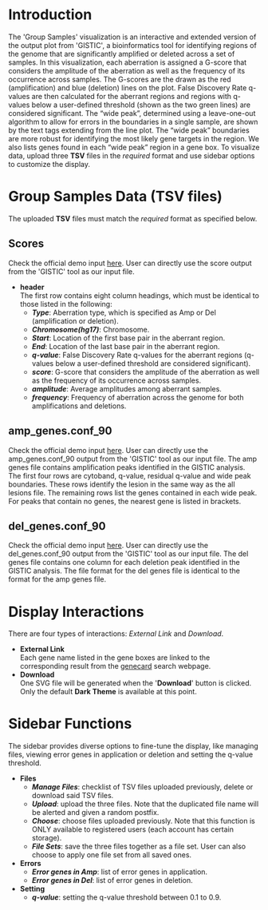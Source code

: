 # Introduction
The 'Group Samples' visualization is an interactive and extended version of the output plot from 'GISTIC', a bioinformatics tool for identifying regions of the genome that are significantly amplified or deleted across a set of samples. In this visualization, each aberration is assigned a G-score that considers the amplitude of the aberration as well as the frequency of its occurrence across samples. The G-scores are the drawn as the red (amplification) and blue (deletion) lines on the plot. False Discovery Rate q-values are then calculated for the aberrant regions and regions with q-values below a user-defined threshold (shown as the two green lines) are considered significant. The “wide peak”, determined using a leave-one-out algorithm to allow for errors in the boundaries in a single sample, are shown by the text tags extending from the line plot. The “wide peak” boundaries are more robust for identifying the most likely gene targets in the region. We also lists genes found in each “wide peak” region in a gene box. To visualize data, upload three **TSV** files in the *required* format and use sidebar options to customize the display.

# Group Samples Data (TSV files)
The uploaded **TSV** files must match the *required* format as specified below.

## Scores
Check the official demo input [here](https://github.com/Nobel-Justin/Oviz-Bio-demo/blob/master/CNV_Group_Samples/demo_data/Group_Sample_scores.tsv). User can directly use the score output from the 'GISTIC' tool as our input file.

- **header**<br/>
  The first row contains eight column headings, which must be identical to those listed in the following:
  - __*Type*__: Aberration type, which is specified as Amp or Del (amplification or deletion).
  - __*Chromosome(hg17)*__: Chromosome.
  - __*Start*__: Location of the first base pair in the aberrant region.
  - __*End*__: Location of the last base pair in the aberrant region.
  - __*q-value*__: False Discovery Rate q-values for the aberrant regions (q-values below a user-defined threshold are considered significant).
  - __*score*__: G-score that considers the amplitude of the aberration as well as the frequency of its occurrence across samples.
  - __*amplitude*__: Average amplitudes among aberrant samples.
  - __*frequency*__: Frequency of aberration across the genome for both amplifications and deletions.

## amp\_genes.conf\_90
Check the official demo input [here](https://github.com/Nobel-Justin/Oviz-Bio-demo/blob/master/CNV_Group_Samples/demo_data/Group_Sample_amp_genes.conf_90.tsv). User can directly use the amp\_genes.conf\_90 output from the 'GISTIC' tool as our input file.
The amp genes file contains amplification peaks identified in the GISTIC analysis. The first four rows are cytoband, q-value, residual q-value and wide peak boundaries. These rows identify the lesion in the same way as the all lesions file. The remaining rows list the genes contained in each wide peak. For peaks that contain no genes, the nearest gene is listed in brackets.

## del\_genes.conf\_90
Check the official demo input [here](https://github.com/Nobel-Justin/Oviz-Bio-demo/blob/master/CNV_Group_Samples/demo_data/Group_Sample_del_genes.conf_90.tsv). User can directly use the del\_genes.conf\_90 output from the 'GISTIC' tool as our input file. The del genes file contains one column for each deletion peak identified in the GISTIC analysis. The file format for the del genes file is identical to the format for the amp genes file.

# Display Interactions
There are four types of interactions: *External Link* and *Download*.

- **External Link**<br/>
  Each gene name listed in the gene boxes are linked to the corresponding result from the [genecard](https://www.genecards.org/) search webpage.
- **Download**<br/>
  One SVG file will be generated when the '**Download**' button is clicked. Only the default **Dark Theme** is available at this point.

# Sidebar Functions
The sidebar provides diverse options to fine-tune the display, like managing files, viewing error genes in application or deletion and setting the q-value threshold.

- **Files**
  - __*Manage Files*__: checklist of TSV files uploaded previously, delete or download said TSV files.
  - __*Upload*__: upload the three files. Note that the duplicated file name will be alerted and given a random postfix.
  - __*Choose*__: choose files uploaded previously. Note that this function is ONLY available to registered users (each account has certain storage).
  - __*File Sets*__: save the three files together as a file set. User can also choose to apply one file set from all saved ones.
- **Errors**
  - __*Error genes in Amp*__: list of error genes in application.
  - __*Error genes in Del*__: list of error genes in deletion.
- **Setting**<br/>
  - __*q-value*__: setting the q-value threshold between 0.1 to 0.9.